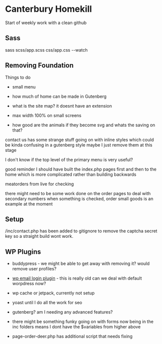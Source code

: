 # Canterbury Homekill

Start of weekly work with a clean github

## Sass

sass scss/app.scss css/app.css --watch

## Removing Foundation

Things to do

- small menu
- how much of home can be made in Gutenberg
- what is the site map? it doesnt have an extension
- max width 100% on small screens

- how good are the animals if they become svg and whats the saving on that?

contact us has some strange stuff going on with inline styles which could be kinda confusing in  a gutenberg style maybe I just remove them at this stage

I don't know if the top level of the primary menu is very useful?

good reminder I should have built the index.php pages first and then to the home which is more complicated rather than building backwards

meatorders from live for checking

there might need to be some work done on the order pages to deal with secondary numbers when something is checked, order small goods is an example at the moment

## Setup

/inc/contact.php has been added to gitignore to remove the captcha secret key so a straight build wont work.

## WP Plugins

- buddypress - we might be able to get away with removing it? would remove user profiles?
- [wp email login plugin](https://en-nz.wordpress.org/plugins/wp-email-login/) - this is really old can we deal with default worpdress now?

- wp cache or jetpack, currently not setup
- yoast until I do all the work for seo
- gutenberg? am I needing any advanced features?
- there might be something funky going on with forms now being in the inc folders means I dont have the $variables from higher above
- page-order-deer.php has additional script that needs fixing
